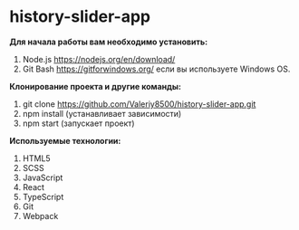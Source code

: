 # history-slider-app

**Для начала работы вам необходимо установить:**
1. Node.js https://nodejs.org/en/download/
2. Git Bash https://gitforwindows.org/ если вы используете Windows OS.

**Клонирование проекта и другие команды:**

1. git clone https://github.com/Valeriy8500/history-slider-app.git
2. npm install (устанавливает зависимости)
3. npm start (запускает проект)

**Используемые технологии:**
1. HTML5
2. SCSS
3. JavaScript
4. React
5. TypeScript
6. Git
7. Webpack